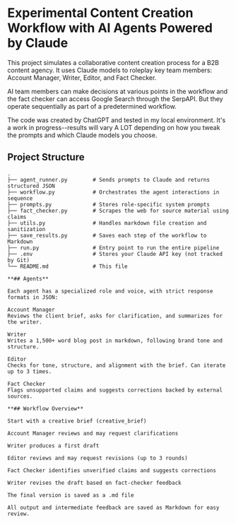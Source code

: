 # Experimental Content Creation Workflow with AI Agents Powered by Claude

This project simulates a collaborative content creation process for a B2B content agency. It uses Claude models to roleplay key team members: Account Manager, Writer, Editor, and Fact Checker. 

AI team members can make decisions at various points in the workflow and the fact checker can access Google Search through the SerpAPI. But they operate sequentially as part of a predetermined workflow. 

The code was created by ChatGPT and tested in my local environment. It's a work in progress--results will vary A LOT depending on how you tweak the prompts and which Claude models you choose. 

## Project Structure

```plaintext
.
├── agent_runner.py        # Sends prompts to Claude and returns structured JSON
├── workflow.py            # Orchestrates the agent interactions in sequence
├── prompts.py             # Stores role-specific system prompts
├── fact_checker.py        # Scrapes the web for source material using claims
├── utils.py               # Handles markdown file creation and sanitization
├── save_results.py        # Saves each step of the workflow to Markdown
├── run.py                 # Entry point to run the entire pipeline
├── .env                   # Stores your Claude API key (not tracked by Git)
└── README.md              # This file

**## Agents**

Each agent has a specialized role and voice, with strict response formats in JSON:

Account Manager
Reviews the client brief, asks for clarification, and summarizes for the writer.

Writer
Writes a 1,500+ word blog post in markdown, following brand tone and structure.

Editor
Checks for tone, structure, and alignment with the brief. Can iterate up to 3 times.

Fact Checker
Flags unsupported claims and suggests corrections backed by external sources.

**## Workflow Overview**

Start with a creative brief (creative_brief)

Account Manager reviews and may request clarifications

Writer produces a first draft

Editor reviews and may request revisions (up to 3 rounds)

Fact Checker identifies unverified claims and suggests corrections

Writer revises the draft based on fact-checker feedback

The final version is saved as a .md file

All output and intermediate feedback are saved as Markdown for easy review.

